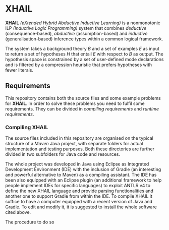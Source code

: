 XHAIL
=====

**XHAIL** *(eXtended Hybrid Abductive Inductive Learning)* is a nonmonotonic ILP *(Inductive Logic Programming)* system that combines *deductive* (consequence-based), *abductive* (assumption-based) and *inductive* (generalisation-based) inference types within a common logical framework.

The system takes a background theory *B* and a set of examples *E* as input to return a set of hypotheses *H* that entail *E* with respect to *B* as output. The hypothesis space is constrained by a set of user-defined mode declarations and is filtered by a compression heuristic that prefers hypotheses with fewer literals.

Requirements
------------

This repository contains both the source files and some example problems for **XHAIL**.
In order to solve these problems you need to fulfil some requirements.
They can be divided in *compiling requirements* and *runtime requirements*.

### Compiling XHAIL
The source files included in this repository are organised on the typical structure of a *Maven* Java project, with separate folders for actual implementation and testing purposes. 
Both these directories are further divided in two subfolders for Java code and resources.

The whole project was developed in Java using Eclipse as Integrated Development Environment (IDE) with the inclusion of Gradle (an interesting and powerful alternative to Maven) as a compiling assistant.
The IDE has been also equipped with an Eclipse plugin (an additional framework to help people implement IDEs for specific languages) to exploit ANTLR v4 to define the new XHAIL language and provide parsing functionalities and another one to support Gradle from within the IDE. 
To compile XHAIL it suffice to have a computer equipped with a recent version of Java and Gradle.
To edit and modify it, it is suggested to install the whole software cited above.

The procedure to do so
